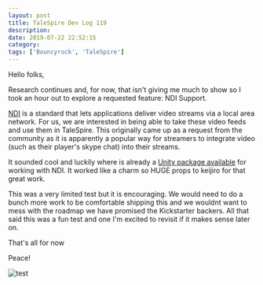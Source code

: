 ```yaml
---
layout: post
title: TaleSpire Dev Log 119
description:
date: 2019-07-22 22:52:15
category:
tags: ['Bouncyrock', 'TaleSpire']
---
```


Hello folks,

Research continues and, for now, that isn't giving me much to show so I took an hour out to explore a requested feature: NDI Support.

[NDI](https://ndicentral.com/) is a standard that lets applications deliver video streams via a local area network. For us, we are interested in being able to take these video feeds and use them in TaleSpire. This originally came up as a request from the community as it is apparently a popular way for streamers to integrate video (such as their player's skype chat) into their streams.

It sounded cool and luckily where is already a [Unity package available](https://github.com/keijiro/KlakNDI) for working with NDI. It worked like a charm so HUGE props to keijiro for that great work.

This was a very limited test but it is encouraging. We would need to do a bunch more work to be comfortable shipping this and we wouldnt want to mess with the roadmap we have promised the Kickstarter backers. All that said this was a fun test and one I'm excited to revisit if it makes sense later on.

That's all for now

Peace!

![test](/assets/videos/ndi0.gif)
